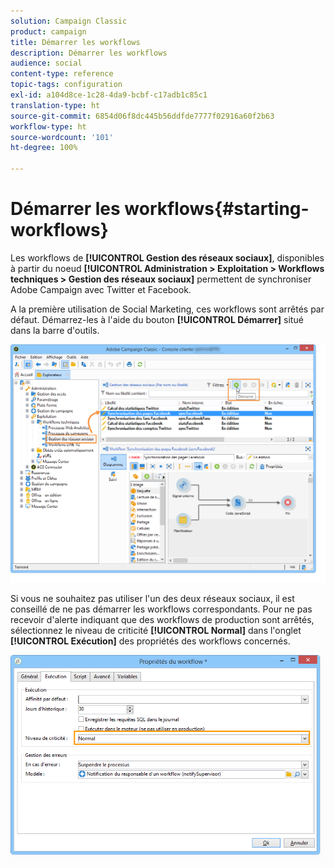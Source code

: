 ```yaml
---
solution: Campaign Classic
product: campaign
title: Démarrer les workflows
description: Démarrer les workflows
audience: social
content-type: reference
topic-tags: configuration
exl-id: a104d8ce-1c28-4da9-bcbf-c17adb1c85c1
translation-type: ht
source-git-commit: 6854d06f8dc445b56ddfde7777f02916a60f2b63
workflow-type: ht
source-wordcount: '101'
ht-degree: 100%

---
```


# Démarrer les workflows{#starting-workflows}

Les workflows de **[!UICONTROL Gestion des réseaux sociaux]**, disponibles à partir du noeud **[!UICONTROL Administration > Exploitation > Workflows techniques > Gestion des réseaux sociaux]** permettent de synchroniser Adobe Campaign avec Twitter et Facebook.

A la première utilisation de Social Marketing, ces workflows sont arrêtés par défaut. Démarrez-les à l&#39;aide du bouton **[!UICONTROL Démarrer]** situé dans la barre d&#39;outils.

![](assets/social_start_workflows.png)

Si vous ne souhaitez pas utiliser l&#39;un des deux réseaux sociaux, il est conseillé de ne pas démarrer les workflows correspondants. Pour ne pas recevoir d&#39;alerte indiquant que des workflows de production sont arrêtés, sélectionnez le niveau de criticité **[!UICONTROL Normal]** dans l&#39;onglet **[!UICONTROL Exécution]** des propriétés des workflows concernés.

![](assets/social_start_workflows2.png)
